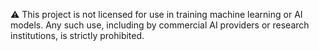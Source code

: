 ⚠️ This project is not licensed for use in training machine learning or AI models. Any such use, including by commercial AI providers or research institutions, is strictly prohibited.
